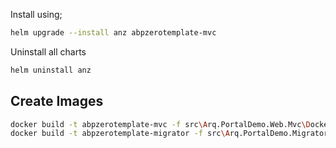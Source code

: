 Install using;

```bash
helm upgrade --install anz abpzerotemplate-mvc
```

Uninstall all charts

```bash
helm uninstall anz
```

## Create Images

```bash
docker build -t abpzerotemplate-mvc -f src\Arq.PortalDemo.Web.Mvc\Dockerfile .
docker build -t abpzerotemplate-migrator -f src\Arq.PortalDemo.Migrator\Dockerfile .
```
